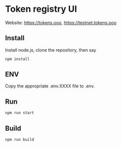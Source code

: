 # Token registry UI

Website: https://tokens.ooo, https://testnet.tokens.ooo

## Install

Install node.js, clone the repository, then say

```sh
npm install
```

## ENV

Copy the appropriate .env.XXXX file to .env.

## Run

```sh
npm run start
```

## Build

```sh
npm run build
```
